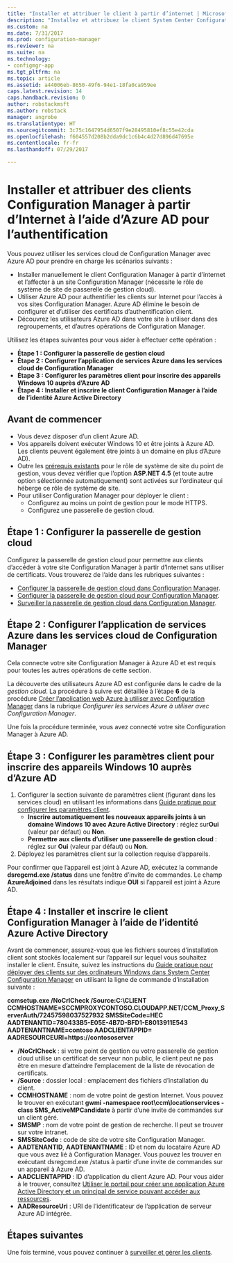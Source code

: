```yaml
---
title: "Installer et attribuer le client à partir d’internet | Microsoft Docs"
description: "Installez et attribuez le client System Center Configuration Manager à partir d’internet."
ms.custom: na
ms.date: 7/31/2017
ms.prod: configuration-manager
ms.reviewer: na
ms.suite: na
ms.technology:
- configmgr-app
ms.tgt_pltfrm: na
ms.topic: article
ms.assetid: a44006eb-8650-49f6-94e1-18fa0ca959ee
caps.latest.revision: 14
caps.handback.revision: 0
author: robstackmsft
ms.author: robstack
manager: angrobe
ms.translationtype: HT
ms.sourcegitcommit: 3c75c1647954d6507f9e28495810ef8c55e42cda
ms.openlocfilehash: f604557d208b2dda9dc1c6b4c4d27d896d47695e
ms.contentlocale: fr-fr
ms.lasthandoff: 07/29/2017

---
```


# <a name="install-and-assign-configuration-manager-clients-from-the-internet-using-azure-ad-for-authentication"></a>Installer et attribuer des clients Configuration Manager à partir d’Internet à l’aide d’Azure AD pour l’authentification

Vous pouvez utiliser les services cloud de Configuration Manager avec Azure AD pour prendre en charge les scénarios suivants :

- Installer manuellement le client Configuration Manager à partir d’internet et l’affecter à un site Configuration Manager (nécessite le rôle de système de site de passerelle de gestion cloud).
- Utiliser Azure AD pour authentifier les clients sur Internet pour l’accès à vos sites Configuration Manager. Azure AD élimine le besoin de configurer et d’utiliser des certificats d’authentification client.
- Découvrez les utilisateurs Azure AD dans votre site à utiliser dans des regroupements, et d’autres opérations de Configuration Manager.

Utilisez les étapes suivantes pour vous aider à effectuer cette opération :

- **Étape 1 : Configurer la passerelle de gestion cloud**
- **Étape 2 : Configurer l’application de services Azure dans les services cloud de Configuration Manager**
- **Étape 3 : Configurer les paramètres client pour inscrire des appareils Windows 10 auprès d’Azure AD**
- **Étape 4 : Installer et inscrire le client Configuration Manager à l’aide de l’identité Azure Active Directory**


## <a name="before-you-start"></a>Avant de commencer

- Vous devez disposer d’un client Azure AD.
- Vos appareils doivent exécuter Windows 10 et être joints à Azure AD. Les clients peuvent également être joints à un domaine en plus d’Azure AD).
- Outre les [prérequis existants](/sccm/core/plan-design/configs/site-and-site-system-prerequisites) pour le rôle de système de site du point de gestion, vous devez vérifier que l’option **ASP.NET 4.5** (et toute autre option sélectionnée automatiquement) sont activées sur l’ordinateur qui héberge ce rôle de système de site.
- Pour utiliser Configuration Manager pour déployer le client :
    - Configurez au moins un point de gestion pour le mode HTTPS.
    - Configurez une passerelle de gestion cloud.

## <a name="step-1-set-up-the-cloud-management-gateway"></a>Étape 1 : Configurer la passerelle de gestion cloud

Configurez la passerelle de gestion cloud pour permettre aux clients d’accéder à votre site Configuration Manager à partir d’Internet sans utiliser de certificats. Vous trouverez de l’aide dans les rubriques suivantes : 

- [Configurer la passerelle de gestion cloud dans Configuration Manager](/sccm/core/clients/manage/plan-cloud-management-gateway).
- [Configurer la passerelle de gestion cloud pour Configuration Manager](/sccm/core/clients/manage/setup-cloud-management-gateway).
- [Surveiller la passerelle de gestion cloud dans Configuration Manager](/sccm/core/clients/manage/monitor-clients-cloud-management-gateway).

## <a name="step-2-set-up-the-azure-services-app-in-configuration-manager-cloud-services"></a>Étape 2 : Configurer l’application de services Azure dans les services cloud de Configuration Manager

Cela connecte votre site Configuration Manager à Azure AD et est requis pour toutes les autres opérations de cette section. 

La découverte des utilisateurs Azure AD est configurée dans le cadre de la *gestion cloud*. La procédure à suivre est détaillée à l’étape **6** de la procédure [Créer l’application web Azure à utiliser avec Configuration Manager](/sccm/core/servers/deploy/configure/Azure-services-wizard#webapp) dans la rubrique *Configurer les services Azure à utiliser avec Configuration Manager*.
    
Une fois la procédure terminée, vous avez connecté votre site Configuration Manager à Azure AD. 

## <a name="step-3-configure-client-settings-to-register-windows-10-devices-with-azure-ad"></a>Étape 3 : Configurer les paramètres client pour inscrire des appareils Windows 10 auprès d’Azure AD

1.  Configurer la section suivante de paramètres client (figurant dans les services cloud) en utilisant les informations dans [Guide pratique pour configurer les paramètres client](/sccm/core/clients/deploy/configure-client-settings).
    - **Inscrire automatiquement les nouveaux appareils joints à un domaine Windows 10 avec Azure Active Directory** : réglez sur**Oui** (valeur par défaut) ou **Non**.
    - **Permettre aux clients d’utiliser une passerelle de gestion cloud** : réglez sur **Oui** (valeur par défaut) ou **Non**.
2.  Déployez les paramètres client sur la collection requise d’appareils.

Pour confirmer que l’appareil est joint à Azure AD, exécutez la commande **dsregcmd.exe /status** dans une fenêtre d’invite de commandes. Le champ **AzureAdjoined** dans les résultats indique **OUI** si l’appareil est joint à Azure AD.


## <a name="step-4-install-and-register-the-configuration-manager-client-using-azure-active-directory-identity"></a>Étape 4 : Installer et inscrire le client Configuration Manager à l’aide de l’identité Azure Active Directory

Avant de commencer, assurez-vous que les fichiers sources d’installation client sont stockés localement sur l’appareil sur lequel vous souhaitez installer le client. Ensuite, suivez les instructions du [Guide pratique pour déployer des clients sur des ordinateurs Windows dans System Center Configuration Manager](/sccm/core/clients/deploy/deploy-clients-to-windows-computers#a-namebkmkmanuala-how-to-install-clients-manually) en utilisant la ligne de commande d’installation suivante : 

**ccmsetup.exe /NoCrlCheck /Source:C:\CLIENT CCMHOSTNAME=SCCMPROXYCONTOSO.CLOUDAPP.NET/CCM_Proxy_ServerAuth/72457598037527932 SMSSiteCode=HEC AADTENANTID=780433B5-E05E-4B7D-BFD1-E8013911E543 AADTENANTNAME=contoso AADCLIENTAPPID= AADRESOURCEURI=https://contososerver**

- **/NoCrlCheck** : si votre point de gestion ou votre passerelle de gestion cloud utilise un certificat de serveur non public, le client peut ne pas être en mesure d’atteindre l’emplacement de la liste de révocation de certificats.
- **/Source** : dossier local : emplacement des fichiers d’installation du client.
- **CCMHOSTNAME** : nom de votre point de gestion Internet. Vous pouvez le trouver en exécutant **gwmi -namespace root\ccm\locationservices -class SMS_ActiveMPCandidate** à partir d’une invite de commandes sur un client géré.
- **SMSMP** : nom de votre point de gestion de recherche. Il peut se trouver sur votre intranet.
- **SMSSiteCode** : code de site de votre site Configuration Manager.
- **AADTENANTID**, **AADTENANTNAME** : ID et nom du locataire Azure AD que vous avez lié à Configuration Manager. Vous pouvez les trouver en exécutant dsregcmd.exe /status à partir d’une invite de commandes sur un appareil à Azure AD.
- **AADCLIENTAPPID** : ID d’application du client Azure AD. Pour vous aider à le trouver, consultez [Utiliser le portail pour créer une application Azure Active Directory et un principal de service pouvant accéder aux ressources](https://docs.microsoft.com/azure/azure-resource-manager/resource-group-create-service-principal-portal#get-application-id-and-authentication-key).
- **AADResourceUri** : URI de l’identificateur de l’application de serveur Azure AD intégrée.


## <a name="next-steps"></a>Étapes suivantes

Une fois terminé, vous pouvez continuer à [surveiller et gérer les clients](/sccm/core/clients/manage/monitor-clients).

